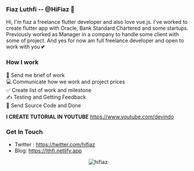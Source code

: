 ### Fiaz Luthfi -- @HiFiaz 👋

Hi, I'm fiaz a freelance flutter developer and also love vue.js. I've worked to create flutter app with Oracle, Bank Standard Chartered and some startups. Previously worked as Manager in a company to handle some client with some of project. And yes for now am full freelance developer and open to work with you 💕

### How I work
💌 Send me brief of work\
💻 Communicate how we work and project prices\
✅ Create list of work and milestone\
✍️ Testing and Getting Feedback\
💝 Send Source Code and Done

**I CREATE TUTORIAL IN YOUTUBE** https://www.youtube.com/devindo

### Get In Touch
- Twitter : https://twitter.com/hifiaz
- Blog: https://lthfi.netlify.app

<p align="center"> <img src="https://github-readme-stats.vercel.app/api?username=hifiaz&show_icons=true" alt="hifiaz" /> </p>
<!--
**hifiaz/hifiaz** is a ✨ _special_ ✨ repository because its `README.md` (this file) appears on your GitHub profile.

Here are some ideas to get you started:

- 🔭 I’m currently working on ...
- 🌱 I’m currently learning ...
- 👯 I’m looking to collaborate on ...
- 🤔 I’m looking for help with ...
- 💬 Ask me about ...
- 📫 How to reach me: ...
- 😄 Pronouns: ...
- ⚡ Fun fact: ...
-->
